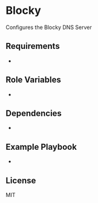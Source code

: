# Blocky

Configures the Blocky DNS Server

## Requirements

-

## Role Variables

-

## Dependencies

-

## Example Playbook

-

## License

MIT
